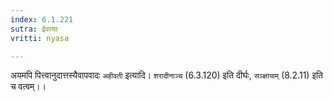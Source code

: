 ```yaml
---
index: 6.1.221
sutra: ईवत्याः
vritti: nyasa

---
```

अयमपि पित्त्वानुदात्तस्यैवापवादः `अहीवती` इत्यादि। `शरादीनाञ्च` (6.3.120) इति दीर्घः, `सञ्ज्ञायाम्` (8.2.11) इति च वत्वम्।।